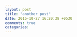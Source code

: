 ```yaml
---
layout: post
title: "another post"
date: 2015-10-27 16:20:38 +0530
comments: true
categories: 
---
```

